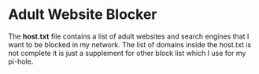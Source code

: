 # Adult Website Blocker
The **host.txt** file contains a list of adult websites and search engines that I want to be blocked in my network.
The list of domains inside the host.txt is not complete it is just a supplement for other block list which I use for my pi-hole.
